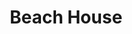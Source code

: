 ---
title: "Beach House"
summary: "Beach House is a dream pop duo from Baltimore, Maryland , formed in 2004. The band consists of French-born Victoria Legrand, who's the niece of and , Baltimore native Alex Scally plus, first appearing in 2017, James Barone on drums. **Beach House :** - lead vocals, keyboards - guitar, bass, keyboards, backing vocals - drums **Touring Musician :** - drums, percussion"
image: "beach-house.jpg"
apple_music_artist_url: "https://music.apple.com/gb/artist/beach-house/200823564"
wikipedia_url: "https://en.wikipedia.org/wiki/Beach_House"
---